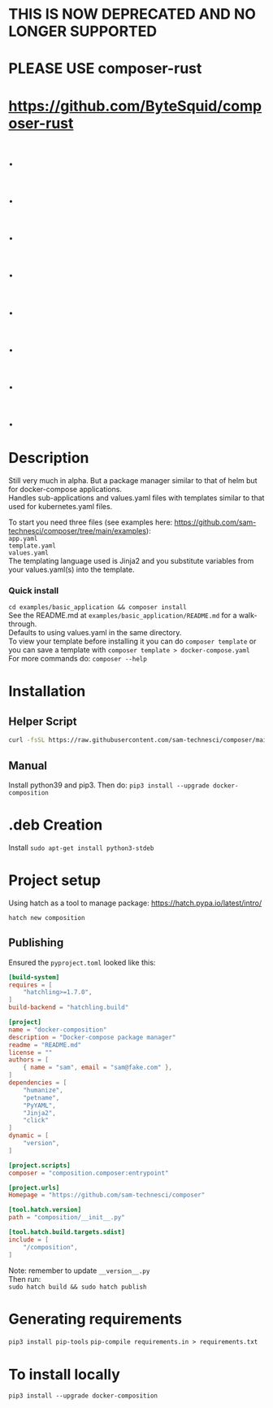 # THIS IS NOW DEPRECATED AND NO LONGER SUPPORTED
# PLEASE USE composer-rust
# https://github.com/ByteSquid/composer-rust
# .
# .
# .
# .
# .
# .
# .
# .
# Description
Still very much in alpha. But a package manager similar to that of helm but for docker-compose applications. <br/>
Handles sub-applications and values.yaml files with templates similar to that used for kubernetes.yaml files. <br/>

To start you need three files (see examples here: https://github.com/sam-technesci/composer/tree/main/examples): <br/>
`app.yaml` <br/>
`template.yaml` <br/>
`values.yaml` <br/>
The templating language used is Jinja2 and you substitute variables from your values.yaml(s) into the template. <br/>
### Quick install
`cd examples/basic_application && composer install` <br/>
See the README.md at `examples/basic_application/README.md` for a walk-through. <br/>
Defaults to using values.yaml in the same directory. <br/>
To view your template before installing it you can do `composer template` or you can save a template with `composer template > docker-compose.yaml` <br/>
For more commands do: `composer --help`
# Installation
## Helper Script
```bash
curl -fsSL https://raw.githubusercontent.com/sam-technesci/composer/main/install.sh -o get-composer.sh && sudo /bin/bash get-composer.sh
```
## Manual 
Install python39 and pip3.
Then do:
`pip3 install --upgrade docker-composition`

# .deb Creation
Install
`sudo apt-get install python3-stdeb`


# Project setup 
Using hatch as a tool to manage package:
https://hatch.pypa.io/latest/intro/

`hatch new composition`

## Publishing

Ensured the `pyproject.toml` looked like this:
```toml
[build-system]
requires = [
    "hatchling>=1.7.0",
]
build-backend = "hatchling.build"

[project]
name = "docker-composition"
description = "Docker-compose package manager"
readme = "README.md"
license = ""
authors = [
    { name = "sam", email = "sam@fake.com" },
]
dependencies = [
    "humanize",
    "petname",
    "PyYAML",
    "Jinja2",
    "click"
]
dynamic = [
    "version",
]

[project.scripts]
composer = "composition.composer:entrypoint"

[project.urls]
Homepage = "https://github.com/sam-technesci/composer"

[tool.hatch.version]
path = "composition/__init__.py"

[tool.hatch.build.targets.sdist]
include = [
    "/composition",
]
```

Note: remember to update `__version__.py` <br/>
Then run: <br/>
`sudo hatch build && sudo hatch publish`

# Generating requirements
`pip3 install pip-tools`
`pip-compile requirements.in > requirements.txt`

# To install locally
`pip3 install --upgrade docker-composition`
